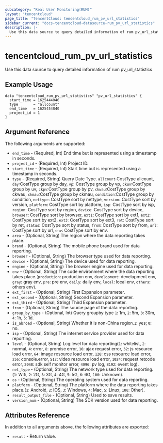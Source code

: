```yaml
---
subcategory: "Real User Monitoring(RUM)"
layout: "tencentcloud"
page_title: "TencentCloud: tencentcloud_rum_pv_url_statistics"
sidebar_current: "docs-tencentcloud-datasource-rum_pv_url_statistics"
description: |-
  Use this data source to query detailed information of rum pv_url_statistics
---
```


# tencentcloud_rum_pv_url_statistics

Use this data source to query detailed information of rum pv_url_statistics

## Example Usage

```hcl
data "tencentcloud_rum_pv_url_statistics" "pv_url_statistics" {
  start_time = 1625444040
  type       = "allcount"
  end_time   = 1625454840
  project_id = 1
}
```

## Argument Reference

The following arguments are supported:

* `end_time` - (Required, Int) End time but is represented using a timestamp in seconds.
* `project_id` - (Required, Int) Project ID.
* `start_time` - (Required, Int) Start time but is represented using a timestamp in seconds.
* `type` - (Required, String) Query Date Type. `allcount`:CostType allcount, `day`:CostType group by day, `vp`: CostType group by vp, `ckuv`:CostType group by uv, `ckpv`:CostType group by pv, `ckwau`:CostType group by ckwau, `ckmau`:CostType group by ckmau, `condition`:CostType group by condition, `nettype`: CostType sort by nettype, `version`: CostType sort by version, `platform`: CostType sort by platform, `isp`: CostType sort by isp, `region`: CostType sort by region, `device`: CostType sort by device, `browser`: CostType sort by browser, `ext1`: CostType sort by ext1, `ext2`: CostType sort by ext2, `ext3`: CostType sort by ext3, `ret`: CostType sort by ret, `status`: CostType sort by status, `from`: CostType sort by from, `url`: CostType sort by url, `env`: CostType sort by env.
* `area` - (Optional, String) The region where the data reporting takes place.
* `brand` - (Optional, String) The mobile phone brand used for data reporting.
* `browser` - (Optional, String) The browser type used for data reporting.
* `device` - (Optional, String) The device used for data reporting.
* `engine` - (Optional, String) The browser engine used for data reporting.
* `env` - (Optional, String) The code environment where the data reporting takes place.(`production`: production env, `development`: development env, `gray`: gray env, `pre`: pre env, `daily`: daily env, `local`: local env, `others`: others env).
* `ext_first` - (Optional, String) First Expansion parameter.
* `ext_second` - (Optional, String) Second Expansion parameter.
* `ext_third` - (Optional, String) Third Expansion parameter.
* `from` - (Optional, String) The source page of the data reporting.
* `group_by_type` - (Optional, Int) Query groupby type `1`: 1m, `2`: 5m, `3`: 30m, `4`: 1h, `5`: 1d.
* `is_abroad` - (Optional, String) Whether it is non-China region.`1`: yes; `0`: no.
* `isp` - (Optional, String) The internet service provider used for data reporting.
* `level` - (Optional, String) Log level for data reporting(`1`: whitelist, `2`: normal, `4`: error, `8`: promise error, `16`: ajax request error, `32`: js resource load error, `64`: image resource load error, `128`: css resource load error, `256`: console.error, `512`: video resource load error, `1024`: request retcode error, `2048`: sdk self monitor error, `4096`: pv log, `8192`: event log).
* `net_type` - (Optional, String) The network type used for data reporting.(`1`: Wifi, `2`: 2G, `3`: 3G, `4`: 4G, `5`: 5G, `6`: 6G, `100`: Unknown).
* `os` - (Optional, String) The operating system used for data reporting.
* `platform` - (Optional, String) The platform where the data reporting takes place.(`1`: Android, `2`: IOS, `3`: Windows, `4`: Mac, `5`: Linux, `100`: Other).
* `result_output_file` - (Optional, String) Used to save results.
* `version_num` - (Optional, String) The SDK version used for data reporting.

## Attributes Reference

In addition to all arguments above, the following attributes are exported:

* `result` - Return value.


